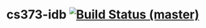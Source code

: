 # cs373-idb [![Build Status (master)](https://travis-ci.org/eafurlan/cs373-idb.svg?branch=master)](https://travis-ci.org/eafurlan/cs373-idb)


